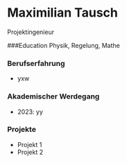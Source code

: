 # Maximilian Tausch
Projektingenieur

###Education
Physik, Regelung, Mathe

### Berufserfahrung
- yxw
  
### Akademischer Werdegang
- 2023: yy
  
### Projekte
- Projekt 1
- Projekt 2
